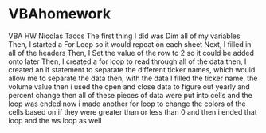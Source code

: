 # VBAhomework
VBA HW Nicolas Tacos 
The first thing I did was Dim all of my variables
Then, I started a For Loop so it would repeat on each sheet
Next, I filled in all of the headers
Then, I Set the value of the row to 2 so it could be added onto later
Then, I created a for loop to read through all of the data
then, I created an if statement to separate the different ticker names, which would allow me to separate the data
then, with the data I filled the ticker name, the volume value
then i used the open and close data to figure out yearly and percent change
then all of these pieces of data were put into cells
and the loop was ended
now i made another for loop to change the colors of the cells based on if they were greater than or less than 0
and then i ended that loop and the ws loop as well
